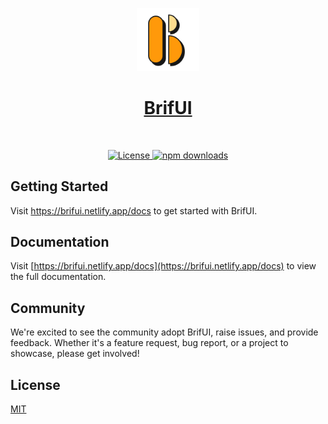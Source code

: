 <p align="center">
  <a href="https://brifui.netlify.app">
      <img width="20%" src="https://raw.githubusercontent.com/brifui-org/brif-ui/refs/heads/main/docs/public/logo.png" alt="brifui" />
      <h1 align="center">BrifUI</h1>
  </a>
</p>
</br>
<p align="center">
  <a href="https://github.com/brifui-org/brif-ui/blob/main/LICENSE">
    <img src="https://img.shields.io/npm/l/@brifui/components" alt="License">
  </a>
  <a href="https://www.npmjs.com/package/@brifui/components">
    <img src="https://img.shields.io/npm/dm/@brifui/components?style=flat-round" alt="npm downloads">
  </a>
</p>

## Getting Started

Visit <a aria-label="brifui learn" href="https://brifui.netlify.app/docs">https://brifui.netlify.app/docs</a> to get started with BrifUI.

## Documentation

Visit [https://brifui.netlify.app/docs](https://brifui.netlify.app/docs) to view the full documentation.


## Community

We're excited to see the community adopt BrifUI, raise issues, and provide feedback.
Whether it's a feature request, bug report, or a project to showcase, please get involved!

## License

[MIT](https://choosealicense.com/licenses/mit/)